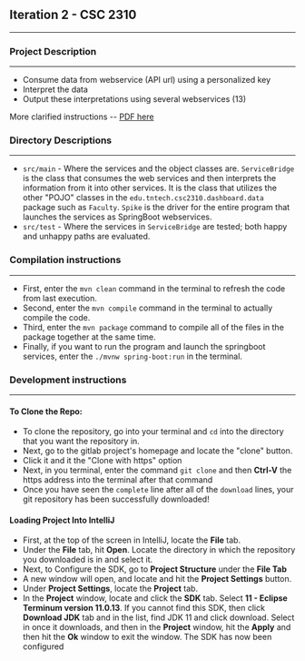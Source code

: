 ## Iteration 2 - CSC 2310
---
### Project Description
***

- Consume data from webservice (API url) using a personalized key
- Interpret the data
- Output these interpretations using several webservices (13)

More clarified instructions -- [PDF here](https://elearn.tntech.edu/d2l/lms/dropbox/user/folder_submit_files.d2l?db=8041789&grpid=0&isprv=0&bp=0&ou=8948309 "Iteration 2 link")

### Directory Descriptions
***

- `src/main` - Where the services and the object classes are. `ServiceBridge` is the class that consumes the web services and then interprets the information from it into other services. It is the class that utilizes the other "POJO" classes in the `edu.tntech.csc2310.dashboard.data` package such as `Faculty`. `Spike` is the driver for the entire program that launches the services as SpringBoot webservices.
- `src/test` - Where the services in `ServiceBridge` are tested; both happy and unhappy paths are evaluated.

### Compilation instructions
***

- First, enter the `mvn clean` command in the terminal to refresh the code from last execution.
- Second, enter the `mvn compile` command in the terminal to actually compile the code.
- Third, enter the `mvn package` command to compile all of the files in the package together at the same time.
- Finally, if you want to run the program and launch the springboot services, enter the `./mvnw spring-boot:run` in the terminal.

### Development instructions
***

#### To Clone the Repo:

- To clone the repository, go into your terminal and `cd` into the directory that you want the repository in.
- Next, go to the gitlab project's homepage and locate the "clone" button.
- Click it and it the "Clone with https" option
- Next, in you terminal, enter the command `git clone` and then **Ctrl-V** the https address into the terminal after that command
- Once you have seen the `complete` line after all of the `download` lines, your git repository has been successfully downloaded!

####  Loading Project Into IntelliJ

- First, at the top of the screen in IntelliJ, locate the **File** tab.
- Under the **File** tab, hit **Open**. Locate the directory in which the repository you downloaded is in and select it.
- Next, to Configure the SDK, go to **Project Structure** under the **File Tab**
- A new window will open, and locate and hit the **Project Settings** button.
- Under **Project Settings**, locate the **Project** tab. 
- In the **Project** window, locate and click the **SDK** tab. Select **11 - Eclipse Terminum version 11.0.13**. If you cannot find this SDK, then click **Download JDK** tab and in the list, find JDK 11 and click download. Select in once it downloads, and then in the **Project** window, hit the **Apply** and then hit the **Ok** window to exit the window. The SDK has now been configured
